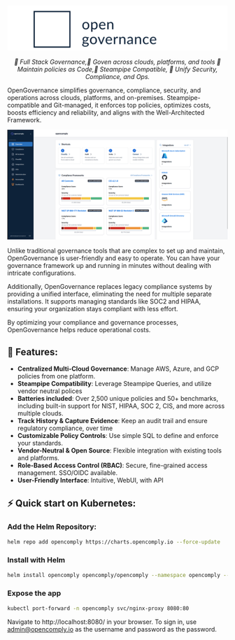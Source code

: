 <p align="right">
  <a href="https://opengovernance.io">
    <img src="https://github.com/kaytu-io/website/blob/34af0c464c3a75b1382b63ae4d0f8024f008c858/connectors/icons/open-governance.svg" alt="OpenGovernance">
  </a>
</p>

<p align="center"> <em>🚀 Full Stack Governance,🚀 Goven across clouds, platforms, and tools 🚀 Maintain policies as Code,🚀 Steampipe Compatible, 🚀 Unify Security, Compliance, and Ops.</em> </p>

OpenGovernance simplifies governance, compliance, security, and operations across clouds, platforms, and on-premises. Steampipe-compatible and Git-managed, it enforces top policies, optimizes costs, boosts efficiency and reliability, and aligns with the Well-Architected Framework.

![App Screenshot](./assets/screenshots/app-%20screenshot%203.png)

Unlike traditional governance tools that are complex to set up and maintain, OpenGovernance is user-friendly and easy to operate. You can have your governance framework up and running in minutes without dealing with intricate configurations.

Additionally, OpenGovernance replaces legacy compliance systems by providing a unified interface, eliminating the need for multiple separate installations. It supports managing standards like SOC2 and HIPAA, ensuring your organization stays compliant with less effort.

By optimizing your compliance and governance processes, OpenGovernance helps reduce operational costs.

## 🌟 Features:
- **Centralized Multi-Cloud Governance**: Manage AWS, Azure, and GCP policies from one platform.
- **Steampipe Compatibility**: Leverage Steampipe Queries, and utilize vendor neutral polices
- **Batteries included**: Over 2,500 unique policies and 50+ benchmarks, including built-in support for NIST, HIPAA, SOC 2, CIS, and more across multiple clouds.
- **Track History & Capture Evidence**: Keep an audit trail and ensure regulatory compliance, over time
- **Customizable Policy Controls**: Use simple SQL to define and enforce your standards.
- **Vendor-Neutral & Open Source**: Flexible integration with existing tools and platforms.
- **Role-Based Access Control (RBAC)**: Secure, fine-grained access management. SSO/OIDC available.
- **User-Friendly Interface**: Intuitive, WebUI, with API

## ⚡️ Quick start on Kubernetes:

### Add the Helm Repository:

```bash
helm repo add opencomply https://charts.opencomply.io --force-update
```

### Install with Helm
```bash
helm install opencomply opencomply/opencomply --namespace opencomply --create-namespace --timeout 10m 
```

### Expose the app

```bash
kubectl port-forward -n opencomply svc/nginx-proxy 8080:80
```
Navigate to http://localhost:8080/ in your browser.
To sign in, use admin@opencomply.io as the username and password as the password.
